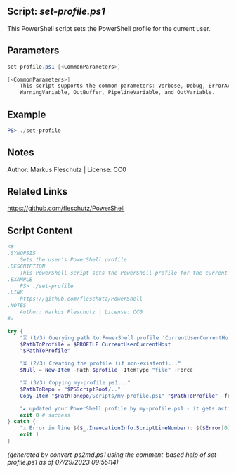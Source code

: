 ## Script: *set-profile.ps1*

This PowerShell script sets the PowerShell profile for the current user.

## Parameters
```powershell
set-profile.ps1 [<CommonParameters>]

[<CommonParameters>]
    This script supports the common parameters: Verbose, Debug, ErrorAction, ErrorVariable, WarningAction, 
    WarningVariable, OutBuffer, PipelineVariable, and OutVariable.
```

## Example
```powershell
PS> ./set-profile

```

## Notes
Author: Markus Fleschutz | License: CC0

## Related Links
https://github.com/fleschutz/PowerShell

## Script Content
```powershell
<#
.SYNOPSIS
	Sets the user's PowerShell profile
.DESCRIPTION
	This PowerShell script sets the PowerShell profile for the current user.
.EXAMPLE
	PS> ./set-profile
.LINK
	https://github.com/fleschutz/PowerShell
.NOTES
	Author: Markus Fleschutz | License: CC0
#>

try {
	"⏳ (1/3) Querying path to PowerShell profile 'CurrentUserCurrentHost'..."
	$PathToProfile = $PROFILE.CurrentUserCurrentHost
	"$PathToProfile"

	"⏳ (2/3) Creating the profile (if non-existent)..."
	$Null = New-Item -Path $profile -ItemType "file" -Force

	"⏳ (3/3) Copying my-profile.ps1..."
	$PathToRepo = "$PSScriptRoot/.."
	Copy-Item "$PathToRepo/Scripts/my-profile.ps1" "$PathToProfile" -force

	"✔️ updated your PowerShell profile by my-profile.ps1 - it gets active on next login"
	exit 0 # success
} catch {
	"⚠️ Error in line $($_.InvocationInfo.ScriptLineNumber): $($Error[0])"
	exit 1
}
```

*(generated by convert-ps2md.ps1 using the comment-based help of set-profile.ps1 as of 07/29/2023 09:55:14)*

